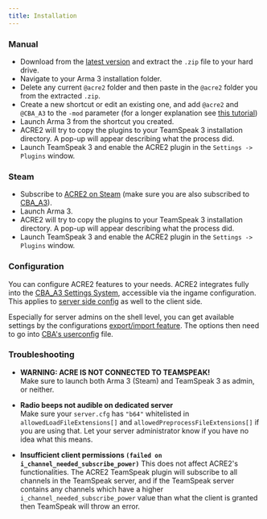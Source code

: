 ```yaml
---
title: Installation
---
```


### Manual

- Download from the [latest version](https://github.com/IDI-Systems/acre2/releases/latest) and extract the `.zip` file to your hard drive.
- Navigate to your Arma 3 installation folder.
- Delete any current `@acre2` folder and then paste in the `@acre2` folder you from the extracted `.zip`.
- Create a new shortcut or edit an existing one, and add `@acre2` and `@CBA_A3` to the `-mod` parameter (for a longer explanation see [this tutorial](http://www.armaholic.com/forums.php?m=posts&q=20866))
- Launch Arma 3 from the shortcut you created.
- ACRE2 will try to copy the plugins to your TeamSpeak 3 installation directory. A pop-up will appear describing what the process did.
- Launch TeamSpeak 3 and enable the ACRE2 plugin in the `Settings -> Plugins` window.


### Steam

- Subscribe to [ACRE2 on Steam](http://steamcommunity.com/sharedfiles/filedetails/?id=751965892) (make sure you are also subscribed to [CBA_A3](https://steamcommunity.com/sharedfiles/filedetails/?id=450814997)).
- Launch Arma 3.
- ACRE2 will try to copy the plugins to your TeamSpeak 3 installation directory. A pop-up will appear describing what the process did.
- Launch TeamSpeak 3 and enable the ACRE2 plugin in the `Settings -> Plugins` window.

### Configuration
You can configure ACRE2 features to your needs. ACRE2 integrates fully into the [CBA_A3 Settings System](https://github.com/CBATeam/CBA_A3/wiki/CBA-Settings-System), accessible via the ingame configuration. This applies to [server side config](https://github.com/CBATeam/CBA_A3/wiki/CBA-Settings-System#server-settings) as well to the client side.

Especially for server admins on the shell level, you can get available settings by the configurations [export/import feature](https://github.com/CBATeam/CBA_A3/wiki/CBA-Settings-System#export-and-import-function). The options then need to go into [CBA's userconfig](https://github.com/CBATeam/CBA_A3/wiki/CBA-Settings-System#userconfig) file.

### Troubleshooting

- **WARNING: ACRE IS NOT CONNECTED TO TEAMSPEAK!**  
Make sure to launch both Arma 3 (Steam) and TeamSpeak 3 as admin, or neither.

- **Radio beeps not audible on dedicated server**  
Make sure your `server.cfg` has `"b64"` whitelisted in `allowedLoadFileExtensions[]` and `allowedPreprocessFileExtensions[]` if you are using that. Let your server administrator know if you have no idea what this means.

- **Insufficient client permissions `(failed on i_channel_needed_subscribe_power)`**
This does not affect ACRE2's functionalities. The ACRE2 TeamSpeak plugin will subscribe to all channels in the TeamSpeak server, and if the TeamSpeak server contains any channels which have a higher `i_channel_needed_subscribe_power` value than what the client is granted then TeamSpeak will throw an error.
